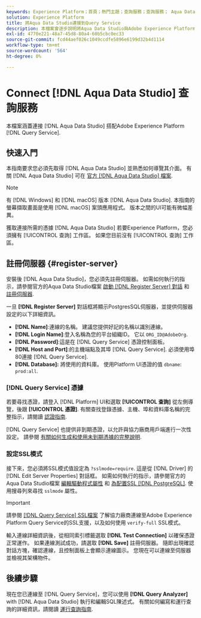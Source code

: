```yaml
---
keywords: Experience Platform；首頁；熱門主題；查詢服務；查詢服務； Aqua Data Studio; Aqua Data Studio；連接到查詢服務；
solution: Experience Platform
title: 將Aqua Data Studio連接到Query Service
description: 本檔案會逐步說明將Aqua Data Studio與Adobe Experience Platform Query Service連線的步驟。
exl-id: 4770e221-48a7-45d8-80a4-60b5cbc0ec33
source-git-commit: fcd44aef026c1049ccdfe5896e6199d32b4d1114
workflow-type: tm+mt
source-wordcount: '564'
ht-degree: 0%

---
```


# Connect [!DNL Aqua Data Studio] 查詢服務

本檔案涵蓋連接 [!DNL Aqua Data Studio] 搭配Adobe Experience Platform [!DNL Query Service].

## 快速入門

本指南要求您必須先取得 [!DNL Aqua Data Studio] 並熟悉如何導覽其介面。 有關 [!DNL Aqua Data Studio] 可在 [官方 [!DNL Aqua Data Studio] 檔案](https://www.aquaclusters.com/app/home/project/public/aquadatastudio/wikibook/Documentation21.1/page/0/Aqua-Data-Studio-21-1).

>[!NOTE]
>
>有 [!DNL Windows] 和 [!DNL macOS] 版本 [!DNL Aqua Data Studio]. 本指南的螢幕擷取畫面是使用 [!DNL macOS] 案頭應用程式。 版本之間的UI可能有微幅差異。

獲取連接所需的憑據 [!DNL Aqua Data Studio] 若要Experience Platform，您必須擁有 [!UICONTROL 查詢] 工作區。 如果您目前沒有 [!UICONTROL 查詢] 工作區。

## 註冊伺服器 {#register-server}

安裝後 [!DNL Aqua Data Studio]，您必須先註冊伺服器。 如需如何執行的指示，請參閱官方的Aqua Data Studio檔案 [啟動 [!DNL Register Server] 對話](https://www.aquaclusters.com/app/home/project/public/aquadatastudio/wikibook/Documentation18/page/81/Registering-a-Database-Server#launching_the_register_server_dialog) 和 [註冊伺服器](https://www.aquaclusters.com/app/home/project/public/aquadatastudio/wikibook/Documentation18/page/81/Registering-a-Database-Server#steps_to_register_a_server_in_aqua_data_studio).

一旦 **[!DNL Register Server]** 對話框將顯示PostgresSQL伺服器，並提供伺服器設定的以下詳細資訊。

- **[!DNL Name]**:連線的名稱。 建議您提供好記的名稱以識別連線。
- **[!DNL Login Name]**:登入名稱為您的平台組織ID。 它以 `ORG_ID@AdobeOrg`.
- **[!DNL Password]**:這是在 [!DNL Query Service] 憑證控制面板。
- **[!DNL Host and Port]**:的主機端點及其埠 [!DNL Query Service]. 必須使用埠80連接 [!DNL Query Service].
- **[!DNL Database]:** 將使用的資料庫。 使用Platform UI憑證的值 `dbname`: `prod:all`.

### [!DNL Query Service] 憑據

若要尋找憑證，請登入 [!DNL Platform] UI和選取 **[!UICONTROL 查詢]** 從左側導覽，後跟 **[!UICONTROL 憑證]**. 有關查找登錄憑據、主機、埠和資料庫名稱的完整指示，請閱讀 [認證指南](../ui/credentials.md).

[!DNL Query Service] 也提供非到期憑證，以允許與協力廠商用戶端進行一次性設定。 請參閱 [有關如何生成和使用未到期憑據的完整說明](../ui/credentials.md#non-expiring-credentials).

### 設定SSL模式

接下來，您必須將SSL模式值設定為 `?sslmode=require`. 這是從 [!DNL Driver] 的 [!DNL Edit Server Properties] 對話框。 如需如何執行的指示，請參閱官方的Aqua Data Studio檔案 [編輯驅動程式屬性](https://www.aquaclusters.com/app/home/project/public/aquadatastudio/wikibook/Documentation13/page/116/PostgreSQL#drivers) 和 [為配置SSL [!DNL PostgreSQL]](https://www.aquaclusters.com/app/home/project/public/aquadatastudio/wikibook/Documentation20/page/SSL-Configuration/SSL-Configuration). 使用搜尋列來尋找 `sslmode` 屬性。

>[!IMPORTANT]
>
>請參閱 [[!DNL Query Service] SSL檔案](./ssl-modes.md) 了解協力廠商連線至Adobe Experience Platform Query Service的SSL支援，以及如何使用 `verify-full` SSL模式。

輸入連線詳細資訊後，從相同索引標籤選取 **[!DNL Test Connection]** 以確保憑證正常運作。 如果連線測試成功，請選取 **[!DNL Save]** 註冊伺服器。 隨即出現確認對話方塊，確認連線，且控制面板上會顯示連線圖示。 您現在可以連線至伺服器並檢視其架構物件。

## 後續步驟

現在您已連線至 [!DNL Query Service]，您可以使用 **[!DNL Query Analyzer]** with [!DNL Aqua Data Studio] 執行和編輯SQL陳述式。 有關如何編寫和運行查詢的詳細資訊，請閱讀 [運行查詢指南](../best-practices/writing-queries.md).
